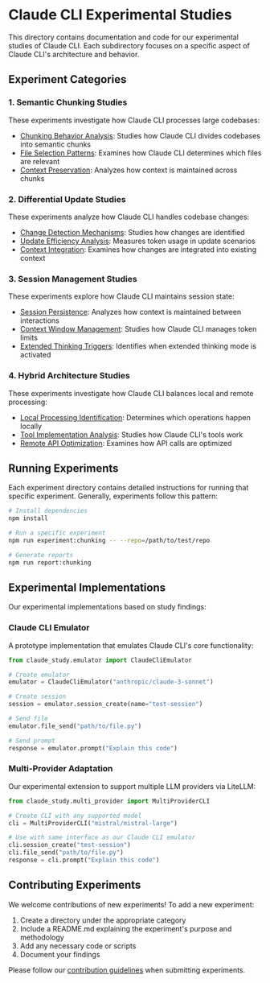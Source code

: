 # Claude CLI Experimental Studies

This directory contains documentation and code for our experimental studies of Claude CLI. Each subdirectory focuses on a specific aspect of Claude CLI's architecture and behavior.

## Experiment Categories

### 1. Semantic Chunking Studies

These experiments investigate how Claude CLI processes large codebases:

- [Chunking Behavior Analysis](chunking/README.md): Studies how Claude CLI divides codebases into semantic chunks
- [File Selection Patterns](chunking/file_selection.md): Examines how Claude CLI determines which files are relevant
- [Context Preservation](chunking/context_preservation.md): Analyzes how context is maintained across chunks

### 2. Differential Update Studies

These experiments analyze how Claude CLI handles codebase changes:

- [Change Detection Mechanisms](differential/change_detection.md): Studies how changes are identified
- [Update Efficiency Analysis](differential/efficiency.md): Measures token usage in update scenarios
- [Context Integration](differential/context_integration.md): Examines how changes are integrated into existing context

### 3. Session Management Studies

These experiments explore how Claude CLI maintains session state:

- [Session Persistence](sessions/persistence.md): Analyzes how context is maintained between interactions
- [Context Window Management](sessions/context_window.md): Studies how Claude CLI manages token limits
- [Extended Thinking Triggers](sessions/extended_thinking.md): Identifies when extended thinking mode is activated

### 4. Hybrid Architecture Studies

These experiments investigate how Claude CLI balances local and remote processing:

- [Local Processing Identification](hybrid/local_processing.md): Determines which operations happen locally
- [Tool Implementation Analysis](hybrid/tools.md): Studies how Claude CLI's tools work
- [Remote API Optimization](hybrid/api_optimization.md): Examines how API calls are optimized

## Running Experiments

Each experiment directory contains detailed instructions for running that specific experiment. Generally, experiments follow this pattern:

```bash
# Install dependencies
npm install

# Run a specific experiment
npm run experiment:chunking -- --repo=/path/to/test/repo

# Generate reports
npm run report:chunking
```

## Experimental Implementations

Our experimental implementations based on study findings:

### Claude CLI Emulator

A prototype implementation that emulates Claude CLI's core functionality:

```python
from claude_study.emulator import ClaudeCliEmulator

# Create emulator
emulator = ClaudeCliEmulator("anthropic/claude-3-sonnet")

# Create session
session = emulator.session_create(name="test-session")

# Send file
emulator.file_send("path/to/file.py")

# Send prompt
response = emulator.prompt("Explain this code")
```

### Multi-Provider Adaptation

Our experimental extension to support multiple LLM providers via LiteLLM:

```python
from claude_study.multi_provider import MultiProviderCLI

# Create CLI with any supported model
cli = MultiProviderCLI("mistral/mistral-large")

# Use with same interface as our Claude CLI emulator
cli.session_create("test-session")
cli.file_send("path/to/file.py")
response = cli.prompt("Explain this code")
```

## Contributing Experiments

We welcome contributions of new experiments! To add a new experiment:

1. Create a directory under the appropriate category
2. Include a README.md explaining the experiment's purpose and methodology
3. Add any necessary code or scripts
4. Document your findings

Please follow our [contribution guidelines](../CONTRIBUTING.md) when submitting experiments.